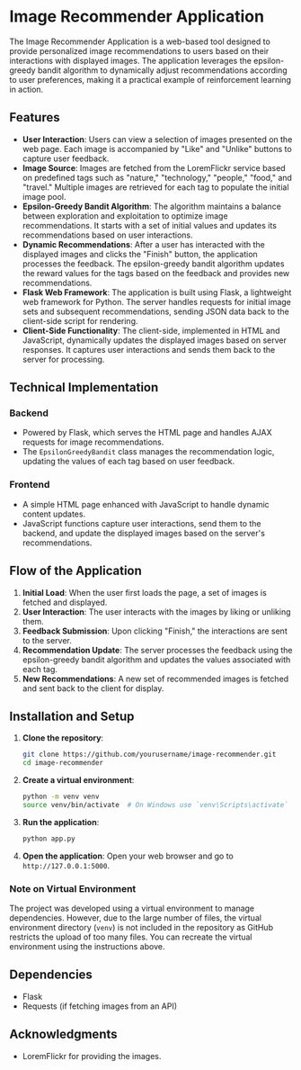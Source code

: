 # Image Recommender Application

The Image Recommender Application is a web-based tool designed to provide personalized image recommendations to users based on their interactions with displayed images. The application leverages the epsilon-greedy bandit algorithm to dynamically adjust recommendations according to user preferences, making it a practical example of reinforcement learning in action.

## Features

- **User Interaction**: Users can view a selection of images presented on the web page. Each image is accompanied by "Like" and "Unlike" buttons to capture user feedback.
- **Image Source**: Images are fetched from the LoremFlickr service based on predefined tags such as "nature," "technology," "people," "food," and "travel." Multiple images are retrieved for each tag to populate the initial image pool.
- **Epsilon-Greedy Bandit Algorithm**: The algorithm maintains a balance between exploration and exploitation to optimize image recommendations. It starts with a set of initial values and updates its recommendations based on user interactions.
- **Dynamic Recommendations**: After a user has interacted with the displayed images and clicks the "Finish" button, the application processes the feedback. The epsilon-greedy bandit algorithm updates the reward values for the tags based on the feedback and provides new recommendations.
- **Flask Web Framework**: The application is built using Flask, a lightweight web framework for Python. The server handles requests for initial image sets and subsequent recommendations, sending JSON data back to the client-side script for rendering.
- **Client-Side Functionality**: The client-side, implemented in HTML and JavaScript, dynamically updates the displayed images based on server responses. It captures user interactions and sends them back to the server for processing.

## Technical Implementation

### Backend

- Powered by Flask, which serves the HTML page and handles AJAX requests for image recommendations.
- The `EpsilonGreedyBandit` class manages the recommendation logic, updating the values of each tag based on user feedback.

### Frontend

- A simple HTML page enhanced with JavaScript to handle dynamic content updates.
- JavaScript functions capture user interactions, send them to the backend, and update the displayed images based on the server's recommendations.

## Flow of the Application

1. **Initial Load**: When the user first loads the page, a set of images is fetched and displayed.
2. **User Interaction**: The user interacts with the images by liking or unliking them.
3. **Feedback Submission**: Upon clicking "Finish," the interactions are sent to the server.
4. **Recommendation Update**: The server processes the feedback using the epsilon-greedy bandit algorithm and updates the values associated with each tag.
5. **New Recommendations**: A new set of recommended images is fetched and sent back to the client for display.

## Installation and Setup

1. **Clone the repository**:
    ```sh
    git clone https://github.com/yourusername/image-recommender.git
    cd image-recommender
    ```

2. **Create a virtual environment**:
    ```sh
    python -m venv venv
    source venv/bin/activate  # On Windows use `venv\Scripts\activate`
    ```

3. **Run the application**:
    ```sh
    python app.py
    ```

4. **Open the application**:
    Open your web browser and go to `http://127.0.0.1:5000`.

### Note on Virtual Environment

The project was developed using a virtual environment to manage dependencies. However, due to the large number of files, the virtual environment directory (`venv`) is not included in the repository as GitHub restricts the upload of too many files. You can recreate the virtual environment using the instructions above.

## Dependencies

- Flask
- Requests (if fetching images from an API)

## Acknowledgments

- LoremFlickr for providing the images.


